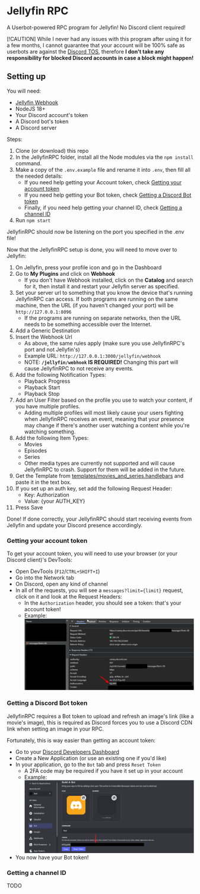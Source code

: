 # Jellyfin RPC
A Userbot-powered RPC program for Jellyfin! No Discord client required!

[!CAUTION]
While I never had any issues with this program after using it for a few months, I cannot guarantee that your account will be 100% safe as userbots are against the [Discord TOS](https://discord.com/terms), therefore **I don't take any responsibility for blocked Discord accounts in case a block might happen!**

## Setting up
You will need:
- [Jellyfin Webhook](https://github.com/jellyfin/jellyfin-plugin-webhook)
- NodeJS 18+
- Your Discord account's token
- A Discord bot's token
- A Discord server

Steps:
1. Clone (or download) this repo
2. In the JellyfinRPC folder, install all the Node modules via the `npm install` command.
3. Make a copy of the `.env.example` file and rename it into `.env`, then fill all the needed details:
    - If you need help getting your Account token, check [Getting your account token](#getting-your-account-token) 
    - If you need help getting your Bot token, check [Getting a Discord Bot token](#getting-a-discord-bot-token)
    - Finally, if you need help getting your channel ID, check [Getting a channel ID](#getting-a-channel-id)
4. Run `npm start`

JellyfinRPC should now be listening on the port you specified in the .env file!

Now that the JellyfinRPC setup is done, you will need to move over to Jellyfin:
1. On Jellyfin, press your profile icon and go in the Dashboard
2. Go to **My Plugins** and click on **Webhook**
    - If you don't have Webhook installed, click on the **Catalog** and search for it, then install it and restart your Jellyfin server as specified.
3. Set your server url to something that you know the device that's running JellyfinRPC can access. If both programs are running on the same machine, then the URL (if you haven't changed your port) will be `http://127.0.0.1:8096`
    - If the programs are running on separate networks, then the URL needs to be something accessible over the Internet.
4. Add a Generic Destination
5. Insert the Webhook Url
    - As above, the same rules apply (make sure you use JellyfinRPC's port and not Jellyfin's)
    - Example URL: `http://127.0.0.1:3000/jellyfin/webhook`
    - NOTE: **`/jellyfin/webhook` IS REQUIRED!** Changing this part will cause JellyfinRPC to not receive any events.
6. Add the following Notification Types:
    - Playback Progress
    - Playback Start
    - Playback Stop
7. Add an User Filter based on the profile you use to watch your content, if you have multiple profiles.
    - Adding multiple profiles will most likely cause your users fighting when JellyfinRPC receives an event, meaning that your presence may change if there's another user watching a content while you're watching something.
8. Add the following Item Types:
    - Movies
    - Episodes
    - Series
    - Other media types are currently not supported and will cause JellyfinRPC to crash. Support for them will be added in the future.
9. Get the Template from [templates/movies_and_series.handlebars](templates/movie_and_series.handlebars) and paste it in the text box.
10. If you set up an auth key, set add the following Request Header:
    - Key: Authorization
    - Value: {your AUTH_KEY}
11. Press Save

Done! If done correctly, your JellyfinRPC should start receiving events from Jellyfin and update your Discord presence accordingly.

### Getting your account token

To get your account token, you will need to use your browser (or your Discord client)'s DevTools:
- Open DevTools (`F12`/`CTRL+SHIFT+I`)
- Go into the Network tab
- On Discord, open any kind of channel
- In all of the requests, you will see a `messages?limit={limit}` request, click on it and look at the Request Headers:
    - In the `Authorization` header, you should see a token: that's your account token!
    - Example: ![](readme/YourToken.png)

### Getting a Discord Bot token
JellyfinRPC requires a Bot token to upload and refresh an image's link (like a movie's image), this is required as Discord forces you to use a Discord CDN link when setting an image in your RPC.

Fortunately, this is way easier than getting an account token:
- Go to your [Discord Developers Dashboard](https://discord.com/developers/applications)
- Create a New Application (or use an existing one if you'd like)
- In your application, go to the `Bot` tab and press `Reset Token`
    - A 2FA code may be required if you have it set up in your account
    - Example: ![](readme/YourBotToken.png)
- You now have your Bot token!

### Getting a channel ID
TODO


